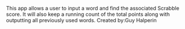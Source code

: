 This app allows a user to input a word and find the associated Scrabble score. It will also keep a running count of the total points along with outputting all previously used words.
Created by:Guy Halperin
